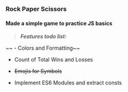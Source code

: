 ### Rock Paper Scissors

#### Made a simple game to practice JS basics

> <i><b>Features todo list:</b></i>

~~ - Colors and Formatting~~

- Count of Total Wins and Losses

- ~~Emojis for Symbols~~

- Implement ES6 Modules and extract consts